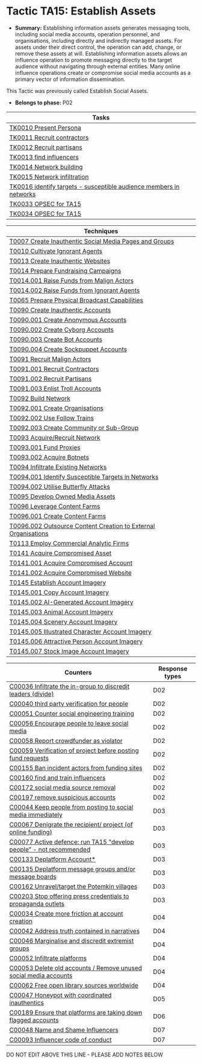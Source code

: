 # Tactic TA15: Establish Assets

* **Summary:** Establishing information assets generates messaging tools, including social media accounts, operation personnel, and organisations, including directly and indirectly managed assets. For assets under their direct control, the operation can add, change, or remove these assets at will. Establishing information assets allows an influence operation to promote messaging directly to the target audience without navigating through external entities. Many online influence operations create or compromise social media accounts as a primary vector of information dissemination.

This Tactic was previously called Establish Social Assets.

* **Belongs to phase:** P02



| Tasks |
| ----- |
| [TK0010 Present Persona](../../generated_pages/tasks/TK0010.md) |
| [TK0011 Recruit contractors](../../generated_pages/tasks/TK0011.md) |
| [TK0012 Recruit partisans](../../generated_pages/tasks/TK0012.md) |
| [TK0013 find influencers](../../generated_pages/tasks/TK0013.md) |
| [TK0014 Network building](../../generated_pages/tasks/TK0014.md) |
| [TK0015 Network infiltration](../../generated_pages/tasks/TK0015.md) |
| [TK0016 identify targets - susceptible audience members in networks](../../generated_pages/tasks/TK0016.md) |
| [TK0033 OPSEC for TA15](../../generated_pages/tasks/TK0033.md) |
| [TK0034 OPSEC for TA15](../../generated_pages/tasks/TK0034.md) |



| Techniques |
| ---------- |
| [T0007 Create Inauthentic Social Media Pages and Groups](../../generated_pages/techniques/T0007.md) |
| [T0010 Cultivate Ignorant Agents](../../generated_pages/techniques/T0010.md) |
| [T0013 Create Inauthentic Websites](../../generated_pages/techniques/T0013.md) |
| [T0014 Prepare Fundraising Campaigns](../../generated_pages/techniques/T0014.md) |
| [T0014.001 Raise Funds from Malign Actors](../../generated_pages/techniques/T0014.001.md) |
| [T0014.002 Raise Funds from Ignorant Agents](../../generated_pages/techniques/T0014.002.md) |
| [T0065 Prepare Physical Broadcast Capabilities](../../generated_pages/techniques/T0065.md) |
| [T0090 Create Inauthentic Accounts](../../generated_pages/techniques/T0090.md) |
| [T0090.001 Create Anonymous Accounts](../../generated_pages/techniques/T0090.001.md) |
| [T0090.002 Create Cyborg Accounts](../../generated_pages/techniques/T0090.002.md) |
| [T0090.003 Create Bot Accounts](../../generated_pages/techniques/T0090.003.md) |
| [T0090.004 Create Sockpuppet Accounts](../../generated_pages/techniques/T0090.004.md) |
| [T0091 Recruit Malign Actors](../../generated_pages/techniques/T0091.md) |
| [T0091.001 Recruit Contractors](../../generated_pages/techniques/T0091.001.md) |
| [T0091.002 Recruit Partisans](../../generated_pages/techniques/T0091.002.md) |
| [T0091.003 Enlist Troll Accounts](../../generated_pages/techniques/T0091.003.md) |
| [T0092 Build Network](../../generated_pages/techniques/T0092.md) |
| [T0092.001 Create Organisations](../../generated_pages/techniques/T0092.001.md) |
| [T0092.002 Use Follow Trains](../../generated_pages/techniques/T0092.002.md) |
| [T0092.003 Create Community or Sub-Group](../../generated_pages/techniques/T0092.003.md) |
| [T0093 Acquire/Recruit Network](../../generated_pages/techniques/T0093.md) |
| [T0093.001 Fund Proxies](../../generated_pages/techniques/T0093.001.md) |
| [T0093.002 Acquire Botnets](../../generated_pages/techniques/T0093.002.md) |
| [T0094 Infiltrate Existing Networks](../../generated_pages/techniques/T0094.md) |
| [T0094.001 Identify Susceptible Targets in Networks](../../generated_pages/techniques/T0094.001.md) |
| [T0094.002 Utilise Butterfly Attacks](../../generated_pages/techniques/T0094.002.md) |
| [T0095 Develop Owned Media Assets](../../generated_pages/techniques/T0095.md) |
| [T0096 Leverage Content Farms](../../generated_pages/techniques/T0096.md) |
| [T0096.001 Create Content Farms](../../generated_pages/techniques/T0096.001.md) |
| [T0096.002 Outsource Content Creation to External Organisations](../../generated_pages/techniques/T0096.002.md) |
| [T0113 Employ Commercial Analytic Firms](../../generated_pages/techniques/T0113.md) |
| [T0141 Acquire Compromised Asset](../../generated_pages/techniques/T0141.md) |
| [T0141.001 Acquire Compromised Account](../../generated_pages/techniques/T0141.001.md) |
| [T0141.002 Acquire Compromised Website](../../generated_pages/techniques/T0141.002.md) |
| [T0145 Establish Account Imagery](../../generated_pages/techniques/T0145.md) |
| [T0145.001 Copy Account Imagery](../../generated_pages/techniques/T0145.001.md) |
| [T0145.002 AI-Generated Account Imagery](../../generated_pages/techniques/T0145.002.md) |
| [T0145.003 Animal Account Imagery](../../generated_pages/techniques/T0145.003.md) |
| [T0145.004 Scenery Account Imagery](../../generated_pages/techniques/T0145.004.md) |
| [T0145.005 Illustrated Character Account Imagery](../../generated_pages/techniques/T0145.005.md) |
| [T0145.006 Attractive Person Account Imagery](../../generated_pages/techniques/T0145.006.md) |
| [T0145.007 Stock Image Account Imagery](../../generated_pages/techniques/T0145.007.md) |



| Counters | Response types |
| -------- | -------------- |
| [C00036 Infiltrate the in-group to discredit leaders (divide)](../../generated_pages/counters/C00036.md) | D02 |
| [C00040 third party verification for people](../../generated_pages/counters/C00040.md) | D02 |
| [C00051 Counter social engineering training](../../generated_pages/counters/C00051.md) | D02 |
| [C00056 Encourage people to leave social media](../../generated_pages/counters/C00056.md) | D02 |
| [C00058 Report crowdfunder as violator](../../generated_pages/counters/C00058.md) | D02 |
| [C00059 Verification of project before posting fund requests](../../generated_pages/counters/C00059.md) | D02 |
| [C00155 Ban incident actors from funding sites](../../generated_pages/counters/C00155.md) | D02 |
| [C00160 find and train influencers](../../generated_pages/counters/C00160.md) | D02 |
| [C00172 social media source removal](../../generated_pages/counters/C00172.md) | D02 |
| [C00197 remove suspicious accounts](../../generated_pages/counters/C00197.md) | D02 |
| [C00044 Keep people from posting to social media immediately](../../generated_pages/counters/C00044.md) | D03 |
| [C00067 Denigrate the recipient/ project (of online funding)](../../generated_pages/counters/C00067.md) | D03 |
| [C00077 Active defence: run TA15 "develop people” - not recommended](../../generated_pages/counters/C00077.md) | D03 |
| [C00133 Deplatform Account*](../../generated_pages/counters/C00133.md) | D03 |
| [C00135 Deplatform message groups and/or message boards](../../generated_pages/counters/C00135.md) | D03 |
| [C00162 Unravel/target the Potemkin villages](../../generated_pages/counters/C00162.md) | D03 |
| [C00203 Stop offering press credentials to propaganda outlets](../../generated_pages/counters/C00203.md) | D03 |
| [C00034 Create more friction at account creation](../../generated_pages/counters/C00034.md) | D04 |
| [C00042 Address truth contained in narratives](../../generated_pages/counters/C00042.md) | D04 |
| [C00046 Marginalise and discredit extremist groups](../../generated_pages/counters/C00046.md) | D04 |
| [C00052 Infiltrate platforms](../../generated_pages/counters/C00052.md) | D04 |
| [C00053 Delete old accounts / Remove unused social media accounts](../../generated_pages/counters/C00053.md) | D04 |
| [C00062 Free open library sources worldwide](../../generated_pages/counters/C00062.md) | D04 |
| [C00047 Honeypot with coordinated inauthentics](../../generated_pages/counters/C00047.md) | D05 |
| [C00189 Ensure that platforms are taking down flagged accounts](../../generated_pages/counters/C00189.md) | D06 |
| [C00048 Name and Shame Influencers](../../generated_pages/counters/C00048.md) | D07 |
| [C00093 Influencer code of conduct](../../generated_pages/counters/C00093.md) | D07 |


DO NOT EDIT ABOVE THIS LINE - PLEASE ADD NOTES BELOW